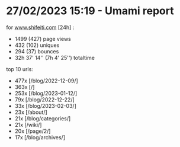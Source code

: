 # 27/02/2023 15:19 - Umami report
for www.shifeiti.com [24h] :

 - 1499 (427) page views
 - 432 (102) uniques
 - 294 (37) bounces
 - 32h 37' 14'' (7h 4' 25'') totaltime


top 10 urls:
 - 477x [/blog/2022-12-09/]
 - 363x [/]
 - 253x [/blog/2023-01-12/]
 - 79x [/blog/2022-12-22/]
 - 33x [/blog/2023-02-03/]
 - 23x [/about/]
 - 21x [/blog/categories/]
 - 21x [/wiki/]
 - 20x [/page/2/]
 - 17x [/blog/archives/]



